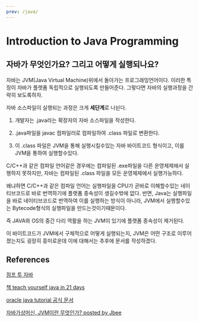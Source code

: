 ```yaml
---
prev: /java/
---
```

# Introduction to Java Programming

## 자바가 무엇인가요? 그리고 어떻게 실행되나요? 

자바는 JVM(Java Virtual Machine)위에서 돌아가는 프로그래밍언어이다. 
이러한 특징이 자바가 플랫폼 독립적으로 실행되도록 만들어준다. 그렇다면 자바의 실행과정을 간략히 보도록하자.

자바 소스파일이 실행되는 과정은 크게 **세단계**로 나뉜다. 

1. 개발자는 .java라는 확장자의 자바 소스파일을 작성한다.

2. .java파일을 javac 컴파일러로 컴파일하여 .class 파일로 변환한다. 

3. 이 .class 파일은 JVM을 통해 실행시킬수있는 자바 바이트코드 형식이고, 이를 JVM을 통하여 실행할수있다.

C/C++과 같은 컴파일 언어같은 경우에는 컴파일된 .exe파일을 다른 운영체제에서 실행하지 못하지만, 
자바는 컴파일된 .class 파일을 모든 운영체제에서 실행가능하다. 

왜냐하면 C/C++과 같은 컴파일 언어는 실행파일을 CPU가 곧바로 이해할수있는 네이티브코드로 바로 번역하기에 
플랫폼 종속성이 생길수밖에 없다. 반면, Java는 실행파일을 바로 네이티브코드로 번역하여 이를 실행하는 방식이 아니라, 
JVM에서 실행할수있는 Bytecode형식의 실행파일을 만드는것이기때문이다. 

즉 JAVA와 OS의 중간 다리 역활을 하는 JVM이 있기에 플랫폼 종속성이 제거된다.


이 바이트코드가 JVM에서 구체적으로 어떻게 실행되는지, JVM은 어떤 구조로 이루어졌는지도 굉장히 흥미로운데
이에 대해서는 추후에 문서를 작성하겠다.


## References

[점프 투 자바](https://wikidocs.net/887)

[책 teach yourself java in 21 days](https://www.amazon.com/Java-Days-Teach-Yourself-Covering/dp/067233710X)

[oracle java tutorial 공식 문서](https://docs.oracle.com/javase/tutorial/getStarted/intro/definition.html)

[자바가상머신, JVM이란 무엇인가? posted by Jbee](http://asfirstalways.tistory.com/158)
